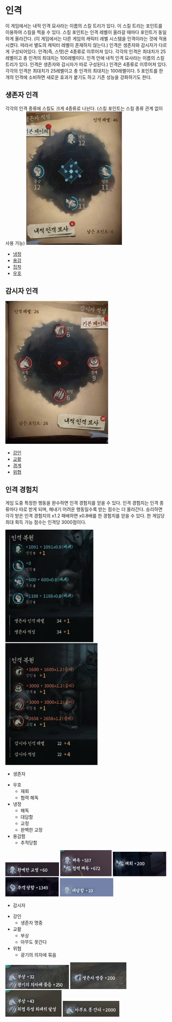# 인격
이 게임에서는 내적 인격 묘사라는 이름의 스킬 트리가 있다.
이 스킬 트리는 포인트를 이용하여 스킬을 찍을 수 있다.
스킬 포인트는 인격 레벨이 올라갈 때마다 포인트가 동일하게 올라간다.
(이 게임에서는 다른 게임의 캐릭터 레벨 시스템을 인격이라는 것에 적용시켰다. 따라서 별도의 캐릭터 레벨이 존재하지 않는다.)
인격은 생존자와 감시자가 다르게 구성되어있다.
인격(즉, 스텟)은 4종류로 이루어져 있다.
각각의 인격은 최대치가 25레벨이고 총 인격의 최대치는 100레벨이다.
인격 안에 내적 인격 묘사라는 이름의 스킬 트리가 있다.
인격은 생존자와 감시자가 따로 구성된다.)
인격은 4종류로 이루어져 있다.
각각의 인격은 최대치가 25레벨이고 총 인격의 최대치는 100레벨이다.
5 포인트를 한 개의 인격에 소비하면 새로운 효과가 붙기도 하고 기존 성능을 강화하기도 한다.

 ## 생존자 인격
  각각의 인격 종류에 스킬도 크게 4종류로 나뉜다.
 (스킬 포인트는 스킬 종류 관계 없이 사용 가능)
 ![텍스트](https://github.com/straipe/2018920028-intro/blob/%EC%A0%9C5%EC%9D%B8%EA%B2%A9%EC%97%AD%EA%B8%B0%ED%9A%8D%EC%84%9C-%EC%9D%B8%EA%B2%A9/%EC%A0%9C%205%EC%9D%B8%EA%B2%A9%20%EC%97%AD%EA%B8%B0%ED%9A%8D%EC%84%9C%20-%20%EC%9D%B8%EA%B2%A9/%EC%9D%B8%EA%B2%A9%20md%20%ED%8C%8C%EC%9D%BC%20%EC%9E%90%EB%A3%8C%20%EB%AA%A8%EC%9D%8C/%EC%83%9D%EC%A1%B4%EC%9E%90%20%EC%9D%B8%EA%B2%A9.jpg)
 + [냉정](https://github.com/straipe/2018920028-intro/blob/%EC%A0%9C5%EC%9D%B8%EA%B2%A9%EC%97%AD%EA%B8%B0%ED%9A%8D%EC%84%9C-%EC%9D%B8%EA%B2%A9/%EC%A0%9C%205%EC%9D%B8%EA%B2%A9%20%EC%97%AD%EA%B8%B0%ED%9A%8D%EC%84%9C%20-%20%EC%9D%B8%EA%B2%A9/%EC%9D%B8%EA%B2%A9%20md%20%ED%8C%8C%EC%9D%BC%20%EC%9E%90%EB%A3%8C%20%EB%AA%A8%EC%9D%8C/%EB%83%89%EC%A0%95%20-%20%EC%83%9D%EC%A1%B4%EC%9E%90.md)
 + [용감](https://github.com/straipe/2018920028-intro/blob/%EC%A0%9C5%EC%9D%B8%EA%B2%A9%EC%97%AD%EA%B8%B0%ED%9A%8D%EC%84%9C-%EC%9D%B8%EA%B2%A9/%EC%A0%9C%205%EC%9D%B8%EA%B2%A9%20%EC%97%AD%EA%B8%B0%ED%9A%8D%EC%84%9C%20-%20%EC%9D%B8%EA%B2%A9/%EC%9D%B8%EA%B2%A9%20md%20%ED%8C%8C%EC%9D%BC%20%EC%9E%90%EB%A3%8C%20%EB%AA%A8%EC%9D%8C/%EC%9A%A9%EA%B0%90%20-%20%EC%83%9D%EC%A1%B4%EC%9E%90.md)
 + [집착](https://github.com/straipe/2018920028-intro/blob/%EC%A0%9C5%EC%9D%B8%EA%B2%A9%EC%97%AD%EA%B8%B0%ED%9A%8D%EC%84%9C-%EC%9D%B8%EA%B2%A9/%EC%A0%9C%205%EC%9D%B8%EA%B2%A9%20%EC%97%AD%EA%B8%B0%ED%9A%8D%EC%84%9C%20-%20%EC%9D%B8%EA%B2%A9/%EC%9D%B8%EA%B2%A9%20md%20%ED%8C%8C%EC%9D%BC%20%EC%9E%90%EB%A3%8C%20%EB%AA%A8%EC%9D%8C/%EC%A7%91%EC%B0%A9%20-%20%EC%83%9D%EC%A1%B4%EC%9E%90.md)
 + [우호](https://github.com/straipe/2018920028-intro/blob/%EC%A0%9C5%EC%9D%B8%EA%B2%A9%EC%97%AD%EA%B8%B0%ED%9A%8D%EC%84%9C-%EC%9D%B8%EA%B2%A9/%EC%A0%9C%205%EC%9D%B8%EA%B2%A9%20%EC%97%AD%EA%B8%B0%ED%9A%8D%EC%84%9C%20-%20%EC%9D%B8%EA%B2%A9/%EC%9D%B8%EA%B2%A9%20md%20%ED%8C%8C%EC%9D%BC%20%EC%9E%90%EB%A3%8C%20%EB%AA%A8%EC%9D%8C/%EC%9A%B0%ED%98%B8%20-%20%EC%83%9D%EC%A1%B4%EC%9E%90%20.md)

 ## 감시자 인격
 ![텍스트](https://github.com/straipe/2018920028-intro/blob/%EC%A0%9C5%EC%9D%B8%EA%B2%A9%EC%97%AD%EA%B8%B0%ED%9A%8D%EC%84%9C-%EC%9D%B8%EA%B2%A9/%EC%A0%9C%205%EC%9D%B8%EA%B2%A9%20%EC%97%AD%EA%B8%B0%ED%9A%8D%EC%84%9C%20-%20%EC%9D%B8%EA%B2%A9/%EC%9D%B8%EA%B2%A9%20md%20%ED%8C%8C%EC%9D%BC%20%EC%9E%90%EB%A3%8C%20%EB%AA%A8%EC%9D%8C/%EA%B0%90%EC%8B%9C%EC%9E%90%20%EC%9D%B8%EA%B2%A9.jpg)
 + [강인](https://github.com/straipe/2018920028-intro/blob/%EC%A0%9C5%EC%9D%B8%EA%B2%A9%EC%97%AD%EA%B8%B0%ED%9A%8D%EC%84%9C-%EC%9D%B8%EA%B2%A9/%EC%A0%9C%205%EC%9D%B8%EA%B2%A9%20%EC%97%AD%EA%B8%B0%ED%9A%8D%EC%84%9C%20-%20%EC%9D%B8%EA%B2%A9/%EC%9D%B8%EA%B2%A9%20md%20%ED%8C%8C%EC%9D%BC%20%EC%9E%90%EB%A3%8C%20%EB%AA%A8%EC%9D%8C/%EA%B0%95%EC%9D%B8%20-%20%EA%B0%90%EC%8B%9C%EC%9E%90%20.md)
 + [교활](https://github.com/straipe/2018920028-intro/blob/%EC%A0%9C5%EC%9D%B8%EA%B2%A9%EC%97%AD%EA%B8%B0%ED%9A%8D%EC%84%9C-%EC%9D%B8%EA%B2%A9/%EC%A0%9C%205%EC%9D%B8%EA%B2%A9%20%EC%97%AD%EA%B8%B0%ED%9A%8D%EC%84%9C%20-%20%EC%9D%B8%EA%B2%A9/%EC%9D%B8%EA%B2%A9%20md%20%ED%8C%8C%EC%9D%BC%20%EC%9E%90%EB%A3%8C%20%EB%AA%A8%EC%9D%8C/%EA%B5%90%ED%99%9C%20-%20%EA%B0%90%EC%8B%9C%EC%9E%90%20.md)
 + [경계](https://github.com/straipe/2018920028-intro/blob/%EC%A0%9C5%EC%9D%B8%EA%B2%A9%EC%97%AD%EA%B8%B0%ED%9A%8D%EC%84%9C-%EC%9D%B8%EA%B2%A9/%EC%A0%9C%205%EC%9D%B8%EA%B2%A9%20%EC%97%AD%EA%B8%B0%ED%9A%8D%EC%84%9C%20-%20%EC%9D%B8%EA%B2%A9/%EC%9D%B8%EA%B2%A9%20md%20%ED%8C%8C%EC%9D%BC%20%EC%9E%90%EB%A3%8C%20%EB%AA%A8%EC%9D%8C/%EA%B2%BD%EA%B3%84%20-%20%EA%B0%90%EC%8B%9C%EC%9E%90.md)
 + [위협](https://github.com/straipe/2018920028-intro/blob/%EC%A0%9C5%EC%9D%B8%EA%B2%A9%EC%97%AD%EA%B8%B0%ED%9A%8D%EC%84%9C-%EC%9D%B8%EA%B2%A9/%EC%A0%9C%205%EC%9D%B8%EA%B2%A9%20%EC%97%AD%EA%B8%B0%ED%9A%8D%EC%84%9C%20-%20%EC%9D%B8%EA%B2%A9/%EC%9D%B8%EA%B2%A9%20md%20%ED%8C%8C%EC%9D%BC%20%EC%9E%90%EB%A3%8C%20%EB%AA%A8%EC%9D%8C/%EC%9C%84%ED%98%91%20-%20%EA%B0%90%EC%8B%9C%EC%9E%90.md)

 ## 인격 경험치
게임 도중 특정한 행동을 완수하면 인격 경험치를 얻을 수 있다. 인격 경험치는 인격 종류마다 따로 받게 되며, 해내기 어려운 행동일수록 받는 점수는 더 올라간다. 승리하면 각각 받은 인격 경험치의 x1.2 패배하면 x0.8배를 한 경험치를 얻을 수 있다. 한 게임당 최대 획득 가능 점수는 인격당 3000점이다.

![텍스트](https://github.com/straipe/2018920028-intro/blob/%EC%A0%9C5%EC%9D%B8%EA%B2%A9%EC%97%AD%EA%B8%B0%ED%9A%8D%EC%84%9C-%EC%9D%B8%EA%B2%A9/%EC%A0%9C%205%EC%9D%B8%EA%B2%A9%20%EC%97%AD%EA%B8%B0%ED%9A%8D%EC%84%9C%20-%20%EC%9D%B8%EA%B2%A9/%EC%9D%B8%EA%B2%A9%20md%20%ED%8C%8C%EC%9D%BC%20%EC%9E%90%EB%A3%8C%20%EB%AA%A8%EC%9D%8C/%EC%9D%B8%EA%B2%A9%20%EB%B3%B5%EC%9B%90.jpg)  
![텍스트](https://github.com/straipe/2018920028-intro/blob/%EC%A0%9C5%EC%9D%B8%EA%B2%A9%EC%97%AD%EA%B8%B0%ED%9A%8D%EC%84%9C-%EC%9D%B8%EA%B2%A9/%EC%A0%9C%205%EC%9D%B8%EA%B2%A9%20%EC%97%AD%EA%B8%B0%ED%9A%8D%EC%84%9C%20-%20%EC%9D%B8%EA%B2%A9/%EC%9D%B8%EA%B2%A9%20md%20%ED%8C%8C%EC%9D%BC%20%EC%9E%90%EB%A3%8C%20%EB%AA%A8%EC%9D%8C/%EC%9D%B8%EA%B2%A9%20%EB%B3%B5%EC%9B%90%202.jpg)
+ 생존자

 * 우호
   * 재회
   * 협력 해독
 * 냉정
   * 해독
   * 대담함
   * 교정
   * 완벽한 교정
 * 용감함
   * 추적당함  
   
![텍스트](https://github.com/straipe/2018920028-intro/blob/%EC%A0%9C5%EC%9D%B8%EA%B2%A9%EC%97%AD%EA%B8%B0%ED%9A%8D%EC%84%9C-%EC%9D%B8%EA%B2%A9/%EC%A0%9C%205%EC%9D%B8%EA%B2%A9%20%EC%97%AD%EA%B8%B0%ED%9A%8D%EC%84%9C%20-%20%EC%9D%B8%EA%B2%A9/%EC%9D%B8%EA%B2%A9%20md%20%ED%8C%8C%EC%9D%BC%20%EC%9E%90%EB%A3%8C%20%EB%AA%A8%EC%9D%8C/%EC%9D%B8%EA%B2%A9%20%EA%B2%BD%ED%97%98%EC%B9%98.jpg)
![텍스트](https://github.com/straipe/2018920028-intro/blob/%EC%A0%9C5%EC%9D%B8%EA%B2%A9%EC%97%AD%EA%B8%B0%ED%9A%8D%EC%84%9C-%EC%9D%B8%EA%B2%A9/%EC%A0%9C%205%EC%9D%B8%EA%B2%A9%20%EC%97%AD%EA%B8%B0%ED%9A%8D%EC%84%9C%20-%20%EC%9D%B8%EA%B2%A9/%EC%9D%B8%EA%B2%A9%20md%20%ED%8C%8C%EC%9D%BC%20%EC%9E%90%EB%A3%8C%20%EB%AA%A8%EC%9D%8C/%EC%9D%B8%EA%B2%A9%20%EA%B2%BD%ED%97%98%EC%B9%98%202.jpg)
![텍스트](https://github.com/straipe/2018920028-intro/blob/%EC%A0%9C5%EC%9D%B8%EA%B2%A9%EC%97%AD%EA%B8%B0%ED%9A%8D%EC%84%9C-%EC%9D%B8%EA%B2%A9/%EC%A0%9C%205%EC%9D%B8%EA%B2%A9%20%EC%97%AD%EA%B8%B0%ED%9A%8D%EC%84%9C%20-%20%EC%9D%B8%EA%B2%A9/%EC%9D%B8%EA%B2%A9%20md%20%ED%8C%8C%EC%9D%BC%20%EC%9E%90%EB%A3%8C%20%EB%AA%A8%EC%9D%8C/%EC%9D%B8%EA%B2%A9%20%EA%B2%BD%ED%97%98%EC%B9%98%203.jpg)
![텍스트](https://github.com/straipe/2018920028-intro/blob/%EC%A0%9C5%EC%9D%B8%EA%B2%A9%EC%97%AD%EA%B8%B0%ED%9A%8D%EC%84%9C-%EC%9D%B8%EA%B2%A9/%EC%A0%9C%205%EC%9D%B8%EA%B2%A9%20%EC%97%AD%EA%B8%B0%ED%9A%8D%EC%84%9C%20-%20%EC%9D%B8%EA%B2%A9/%EC%9D%B8%EA%B2%A9%20md%20%ED%8C%8C%EC%9D%BC%20%EC%9E%90%EB%A3%8C%20%EB%AA%A8%EC%9D%8C/%EC%9D%B8%EA%B2%A9%20%EA%B2%BD%ED%97%98%EC%B9%98%204.jpg)
![텍스트](https://github.com/straipe/2018920028-intro/blob/%EC%A0%9C5%EC%9D%B8%EA%B2%A9%EC%97%AD%EA%B8%B0%ED%9A%8D%EC%84%9C-%EC%9D%B8%EA%B2%A9/%EC%A0%9C%205%EC%9D%B8%EA%B2%A9%20%EC%97%AD%EA%B8%B0%ED%9A%8D%EC%84%9C%20-%20%EC%9D%B8%EA%B2%A9/%EC%9D%B8%EA%B2%A9%20md%20%ED%8C%8C%EC%9D%BC%20%EC%9E%90%EB%A3%8C%20%EB%AA%A8%EC%9D%8C/%EC%9D%B8%EA%B2%A9%20%EA%B2%BD%ED%97%98%EC%B9%98%205.jpg)
+ 감시자

 * 강인
   * 생존자 명중
 * 교활
   * 부상
   * 아무도 못간다
 * 위협
   * 광기의 의자에 묶음  
   
![텍스트](https://github.com/straipe/2018920028-intro/blob/%EC%A0%9C5%EC%9D%B8%EA%B2%A9%EC%97%AD%EA%B8%B0%ED%9A%8D%EC%84%9C-%EC%9D%B8%EA%B2%A9/%EC%A0%9C%205%EC%9D%B8%EA%B2%A9%20%EC%97%AD%EA%B8%B0%ED%9A%8D%EC%84%9C%20-%20%EC%9D%B8%EA%B2%A9/%EC%9D%B8%EA%B2%A9%20md%20%ED%8C%8C%EC%9D%BC%20%EC%9E%90%EB%A3%8C%20%EB%AA%A8%EC%9D%8C/%EC%9D%B8%EA%B2%A9%20%EA%B2%BD%ED%97%98%EC%B9%98%206.jpg)
![텍스트](https://github.com/straipe/2018920028-intro/blob/%EC%A0%9C5%EC%9D%B8%EA%B2%A9%EC%97%AD%EA%B8%B0%ED%9A%8D%EC%84%9C-%EC%9D%B8%EA%B2%A9/%EC%A0%9C%205%EC%9D%B8%EA%B2%A9%20%EC%97%AD%EA%B8%B0%ED%9A%8D%EC%84%9C%20-%20%EC%9D%B8%EA%B2%A9/%EC%9D%B8%EA%B2%A9%20md%20%ED%8C%8C%EC%9D%BC%20%EC%9E%90%EB%A3%8C%20%EB%AA%A8%EC%9D%8C/%EC%9D%B8%EA%B2%A9%20%EA%B2%BD%ED%97%98%EC%B9%98%207.jpg)
![텍스트](https://github.com/straipe/2018920028-intro/blob/%EC%A0%9C5%EC%9D%B8%EA%B2%A9%EC%97%AD%EA%B8%B0%ED%9A%8D%EC%84%9C-%EC%9D%B8%EA%B2%A9/%EC%A0%9C%205%EC%9D%B8%EA%B2%A9%20%EC%97%AD%EA%B8%B0%ED%9A%8D%EC%84%9C%20-%20%EC%9D%B8%EA%B2%A9/%EC%9D%B8%EA%B2%A9%20md%20%ED%8C%8C%EC%9D%BC%20%EC%9E%90%EB%A3%8C%20%EB%AA%A8%EC%9D%8C/%EC%9D%B8%EA%B2%A9%20%EA%B2%BD%ED%97%98%EC%B9%98%208.jpg)
![텍스트](https://github.com/straipe/2018920028-intro/blob/%EC%A0%9C5%EC%9D%B8%EA%B2%A9%EC%97%AD%EA%B8%B0%ED%9A%8D%EC%84%9C-%EC%9D%B8%EA%B2%A9/%EC%A0%9C%205%EC%9D%B8%EA%B2%A9%20%EC%97%AD%EA%B8%B0%ED%9A%8D%EC%84%9C%20-%20%EC%9D%B8%EA%B2%A9/%EC%9D%B8%EA%B2%A9%20md%20%ED%8C%8C%EC%9D%BC%20%EC%9E%90%EB%A3%8C%20%EB%AA%A8%EC%9D%8C/%EC%9D%B8%EA%B2%A9%20%EA%B2%BD%ED%97%98%EC%B9%98%209.jpg)
